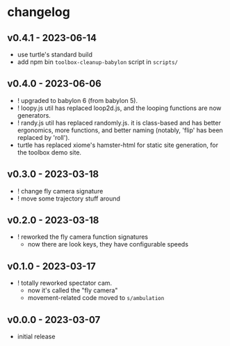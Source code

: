
# changelog

## v0.4.1 - 2023-06-14
- use turtle's standard build
- add npm bin `toolbox-cleanup-babylon` script in `scripts/`

## v0.4.0 - 2023-06-06
- ! upgraded to babylon 6 (from babylon 5).
- ! loopy.js util has replaced loop2d.js, and the looping functions are now generators.
- ! randy.js util has replaced randomly.js. it is class-based and has better ergonomics, more functions, and better naming (notably, 'flip' has been replaced by 'roll').
- turtle has replaced xiome's hamster-html for static site generation, for the toolbox demo site.

## v0.3.0 - 2023-03-18
- ! change fly camera signature
- ! move some trajectory stuff around

## v0.2.0 - 2023-03-18
- ! reworked the fly camera function signatures
  - now there are look keys, they have configurable speeds

## v0.1.0 - 2023-03-17
- ! totally reworked spectator cam.
  - now it's called the "fly camera"
  - movement-related code moved to `s/ambulation`

## v0.0.0 - 2023-03-07
- initial release
